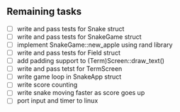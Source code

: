 ## Remaining tasks

 - [ ] write and pass tests for Snake struct
 - [ ] write and pass tests for SnakeGame struct
 - [ ] implement SnakeGame::new_apple using rand library
 - [ ] write and pass tests for Field struct
 - [ ] add padding support to (Term)Screen::draw_text()
 - [ ] write and pass tetst for TermScreen
 - [ ] write game loop in SnakeApp struct
 - [ ] write score counting
 - [ ] write snake moving faster as score goes up
 - [ ] port input and timer to linux
